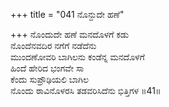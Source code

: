 +++
title = "041 ನೊನ್ದುದೇ ಹಣೆ"

+++
ನೊಂದುದೇ ಹಣೆ ಮನದೊಳಗೆ ಕಡು  
ನೊಂದೆನವದಿರ ನಗೆಗೆ ನಡೆದೆನು  
ಮುಂದಣೋವರಿ ಬಾಗಿಲನು ಕಂಡೆನ್ನ ಮನದೊಳಗೆ  
ಹಿಂದೆ ಹೇರಿದ ಭಂಗವೇ ಸಾ  
ಕೆಂದು ಸುಪ್ರೌಢಿಯಲಿ ಬಾಗಿಲ  
ನೊಂದು ಠಾವಿನೊಳರಸಿ ತಡವರಿಸಿದೆನು ಭಿತ್ತಿಗಳ    ॥41॥